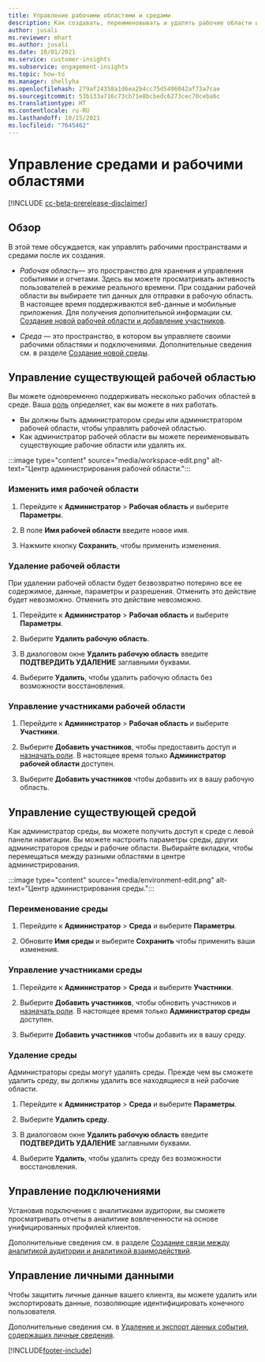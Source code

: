 ```yaml
---
title: Управление рабочими областями и средами
description: Как создавать, переименовывать и удалять рабочие области и среды.
author: jusali
ms.reviewer: mhart
ms.author: jusali
ms.date: 10/01/2021
ms.service: customer-insights
ms.subservice: engagement-insights
ms.topic: how-to
ms.manager: shellyha
ms.openlocfilehash: 279af24358a1d6ea2b4cc75d5496042af73a7cae
ms.sourcegitcommit: 53b133a716c73cb71e8bcbedc6273cec70ceba6c
ms.translationtype: HT
ms.contentlocale: ru-RU
ms.lasthandoff: 10/15/2021
ms.locfileid: "7645462"
---
```

# <a name="manage-environments-and-workspaces"></a>Управление средами и рабочими областями

[!INCLUDE [cc-beta-prerelease-disclaimer](includes/cc-beta-prerelease-disclaimer.md)]

## <a name="overview"></a>Обзор

В этой теме обсуждается, как управлять рабочими пространствами и средами после их создания. 

- *Рабочая область*— это пространство для хранения и управления событиями и отчетами. Здесь вы можете просматривать активность пользователей в режиме реального времени. При создании рабочей области вы выбираете тип данных для отправки в рабочую область. В настоящее время поддерживаются веб-данные и мобильные приложения. Для получения дополнительной информации см. [Создание новой рабочей области и добавление участников](create-workspace.md).

- *Среда* — это пространство, в котором вы управляете своими рабочими областями и подключениями. Дополнительные сведения см. в разделе [Создание новой среды](create-new-environment.md).

## <a name="manage-an-existing-workspace"></a>Управление существующей рабочей областью

Вы можете одновременно поддерживать несколько рабочих областей в среде. Ваша [роль](user-roles.md) определяет, как вы можете в них работать. 

 - Вы должны быть администратором среды или администратором рабочей области, чтобы управлять рабочей областью.
 - Как администратор рабочей области вы можете переименовывать существующие рабочие области или удалять их. 

:::image type="content" source="media/workspace-edit.png" alt-text="Центр администрирования рабочей области.":::

### <a name="edit-a-workspace-name"></a>Изменить имя рабочей области

1. Перейдите к **Администратор** > **Рабочая область** и выберите **Параметры**.

1. В поле **Имя рабочей области** введите новое имя.

1. Нажмите кнопку **Сохранить**, чтобы применить изменения.

### <a name="delete-a-workspace"></a>Удаление рабочей области

При удалении рабочей области будет безвозвратно потеряно все ее содержимое, данные, параметры и разрешения. Отменить это действие будет невозможно. Отменить это действие невозможно.

1. Перейдите к **Администратор** > **Рабочая область** и выберите **Параметры**.

1. Выберите **Удалить рабочую область**. 

1. В диалоговом окне **Удалить рабочую область** введите **ПОДТВЕРДИТЬ УДАЛЕНИЕ** заглавными буквами. 

1. Выберите **Удалить**, чтобы удалить рабочую область без возможности восстановления.

### <a name="manage-workspace-members"></a>Управление участниками рабочей области

1. Перейдите к **Администратор** > **Рабочая область** и выберите **Участники**.

1. Выберите **Добавить участников**, чтобы предоставить доступ и [назначать роли](user-roles.md). В настоящее время только **Администратор рабочей области** доступен.

1. Выберите **Добавить участников** чтобы добавить их в вашу рабочую область.

## <a name="manage-an-existing-environment"></a>Управление существующей средой

Как администратор среды, вы можете получить доступ к среде с левой панели навигации. Вы можете настроить параметры среды, других администраторов среды и рабочие области. Выбирайте вкладки, чтобы перемещаться между разными областями в центре администрирования.

:::image type="content" source="media/environment-edit.png" alt-text="Центр администрирования среды.":::

### <a name="rename-an-environment"></a>Переименование среды

1. Перейдите к **Администратор** > **Среда** и выберите **Параметры**.

1. Обновите **Имя среды** и выберите **Сохранить** чтобы применить ваши изменения.

### <a name="manage-environment-members"></a>Управление участниками среды

1. Перейдите к **Администратор** > **Среда** и выберите **Участники**.

1. Выберите **Добавить участников**, чтобы обновить участников и [назначать роли](user-roles.md). В настоящее время только **Администратор среды** доступен.

1. Выберите **Добавить участников** чтобы добавить их в вашу среду.

### <a name="delete-an-environment"></a>Удаление среды

Администраторы среды могут удалять среды. Прежде чем вы сможете удалить среду, вы должны удалить все находящиеся в ней рабочие области.

1. Перейдите к **Администратор** > **Среда** и выберите **Параметры**.

1. Выберите **Удалить среду**. 

1. В диалоговом окне **Удалить рабочую область** введите **ПОДТВЕРДИТЬ УДАЛЕНИЕ** заглавными буквами. 

1. Выберите **Удалить**, чтобы удалить среду без возможности восстановления.

## <a name="manage-connections"></a>Управление подключениями

Установив подключения с аналитиками аудитории, вы сможете просматривать отчеты в аналитике вовлеченности на основе унифицированных профилей клиентов. 

Дополнительные сведения см. в разделе [Создание связи между аналитикой аудитории и аналитикой взаимодействий](integrate-audience-insights-engagement-insights.md).

## <a name="manage-personal-data"></a>Управление личными данными

Чтобы защитить личные данные вашего клиента, вы можете удалить или экспортировать данные, позволяющие идентифицировать конечного пользователя.

Дополнительные сведения см. в [Удаление и экспорт данных события, содержащих личные сведения](delete-export-personal-data.md).


[!INCLUDE[footer-include](../includes/footer-banner.md)]
